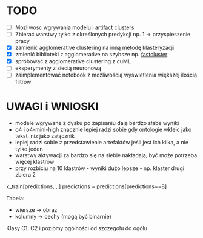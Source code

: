 # TODO
- [ ] Mozliwosc wgrywania modelu i artifact clusters
- [ ] Zbierać warstwy tylko z określonych predykcji np. 1 -> przyspieszenie pracy
- [X] zamienić agglomerative clustering na inną metodę klasteryzacji
- [X] zmienić biblioteki z agglomerative na szybsze np. [fastcluster](https://github.com/dmuellner/fastcluster)
- [X] spróbować z agglomerative clustering z cuML
- [ ] eksperymenty z siecią neuronową
- [ ] zaimplementować notebook z możliwością wyświetlenia większej ilością filtrów 

# UWAGI i WNIOSKI
- modele wgrywane z dysku po zapisaniu dają bardzo słabe wyniki
- o4 i o4-mini-high znacznie lepiej radzi sobie gdy ontologie wkleic jako tekst, niz jako załącznik
- lepiej radzi sobie z przedstawienie artefaktów jeśli jest ich kilka, a nie tylko jeden
- warstwy aktywacji za bardzo się na siebie nakładają, być może potrzeba więcej klastrów
- przy rozbiciu na 10 klastrów - wyniki dużo lepsze - np. klaster drugi zbiera 2

x_train[predictions,:,:]
predictions = predictions[predictions==8]

Tabela:
- wiersze -> obraz
- kolumny -> cechy (mogą być binarnie)


Klasy C1, C2 i poziomy ogólności od szczegółu do ogółu